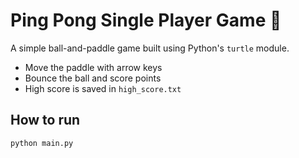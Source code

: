 # Ping Pong Single Player Game 🏓

A simple ball-and-paddle game built using Python's `turtle` module.  
- Move the paddle with arrow keys  
- Bounce the ball and score points  
- High score is saved in `high_score.txt`

## How to run
```bash
python main.py
